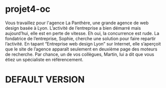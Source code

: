# projet4-oc

Vous travaillez pour l'agence La Panthère, une grande agence de web design basée à Lyon. L’activité de l’entreprise a bien démarré mais aujourd’hui, elle est en perte de vitesse. Eh oui, la concurrence est rude. La fondatrice de l’entreprise, Sophie, cherche une solution pour faire repartir l’activité. En tapant “Entreprise web design Lyon” sur Internet, elle s’aperçoit que le site de l’agence apparaît seulement en deuxième page des moteurs de recherche. Par chance, un de vos collègues, Martin, lui a dit que vous étiez un spécialiste en référencement.

# DEFAULT VERSION
